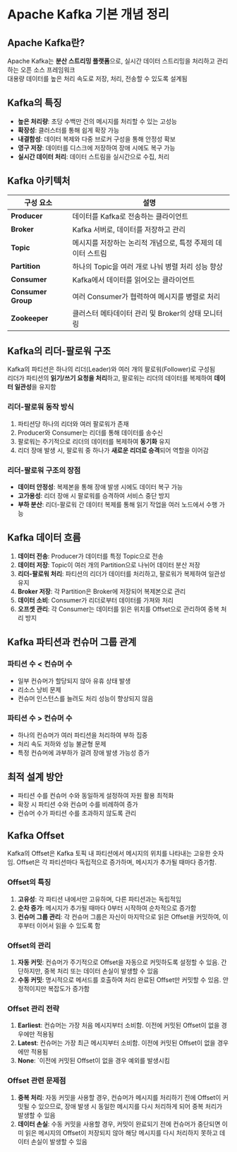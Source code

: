 # Apache Kafka 기본 개념 정리  

## Apache Kafka란?  
Apache Kafka는 **분산 스트리밍 플랫폼**으로, 실시간 데이터 스트리밍을 처리하고 관리하는 오픈 소스 프레임워크  
대용량 데이터를 높은 처리 속도로 저장, 처리, 전송할 수 있도록 설계됨

## Kafka의 특징  
- **높은 처리량**: 초당 수백만 건의 메시지를 처리할 수 있는 고성능  
- **확장성**: 클러스터를 통해 쉽게 확장 가능  
- **내결함성**: 데이터 복제와 다중 브로커 구성을 통해 안정성 확보  
- **영구 저장**: 데이터를 디스크에 저장하여 장애 시에도 복구 가능  
- **실시간 데이터 처리**: 데이터 스트림을 실시간으로 수집, 처리  

## Kafka 아키텍처  

| 구성 요소        | 설명                                                       |
|---------------|------------------------------------------------------------|
| **Producer**   | 데이터를 Kafka로 전송하는 클라이언트                        |
| **Broker**     | Kafka 서버로, 데이터를 저장하고 관리                        |
| **Topic**      | 메시지를 저장하는 논리적 개념으로, 특정 주제의 데이터 스트림 |
| **Partition**  | 하나의 Topic을 여러 개로 나눠 병렬 처리 성능 향상             |
| **Consumer**   | Kafka에서 데이터를 읽어오는 클라이언트                      |
| **Consumer Group** | 여러 Consumer가 협력하여 메시지를 병렬로 처리              |
| **Zookeeper**  | 클러스터 메타데이터 관리 및 Broker의 상태 모니터링           |

## Kafka의 리더-팔로워 구조  
Kafka의 파티션은 하나의 리더(Leader)와 여러 개의 팔로워(Follower)로 구성됨  
리더가 파티션의 **읽기/쓰기 요청을 처리**하고, 팔로워는 리더의 데이터를 복제하여 **데이터 일관성**을 유지함  

### 리더-팔로워 동작 방식  
1. 파티션당 하나의 리더와 여러 팔로워가 존재  
2. Producer와 Consumer는 리더를 통해 데이터를 송수신  
3. 팔로워는 주기적으로 리더의 데이터를 복제하여 **동기화** 유지  
4. 리더 장애 발생 시, 팔로워 중 하나가 **새로운 리더로 승격**되어 역할을 이어감  

### 리더-팔로워 구조의 장점  
- **데이터 안정성**: 복제본을 통해 장애 발생 시에도 데이터 복구 가능  
- **고가용성**: 리더 장애 시 팔로워를 승격하여 서비스 중단 방지  
- **부하 분산**: 리더-팔로워 간 데이터 복제를 통해 읽기 작업을 여러 노드에서 수행 가능  

## Kafka 데이터 흐름  
1. **데이터 전송**: Producer가 데이터를 특정 Topic으로 전송  
2. **데이터 저장**: Topic이 여러 개의 Partition으로 나뉘어 데이터 분산 저장  
3. **리더-팔로워 처리**: 파티션의 리더가 데이터를 처리하고, 팔로워가 복제하여 일관성 유지  
4. **Broker 저장**: 각 Partition은 Broker에 저장되어 복제본으로 관리  
5. **데이터 소비**: Consumer가 리더로부터 데이터를 가져와 처리  
6. **오프셋 관리**: 각 Consumer는 데이터를 읽은 위치를 Offset으로 관리하여 중복 처리 방지  

## Kafka 파티션과 컨슈머 그룹 관계  

### 파티션 수 < 컨슈머 수  
- 일부 컨슈머가 할당되지 않아 유휴 상태 발생  
- 리소스 낭비 문제  
- 컨슈머 인스턴스를 늘려도 처리 성능이 향상되지 않음  

### 파티션 수 > 컨슈머 수  
- 하나의 컨슈머가 여러 파티션을 처리하여 부하 집중  
- 처리 속도 저하와 성능 불균형 문제  
- 특정 컨슈머에 과부하가 걸려 장애 발생 가능성 증가  

## 최적 설계 방안  
- 파티션 수를 컨슈머 수와 동일하게 설정하여 자원 활용 최적화  
- 확장 시 파티션 수와 컨슈머 수를 비례하여 증가  
- 컨슈머 수가 파티션 수를 초과하지 않도록 관리  

## Kafka Offset

Kafka의 Offset은 Kafka 토픽 내 파티션에서 메시지의 위치를 나타내는 고유한 숫자임. 
Offset은 각 파티션마다 독립적으로 증가하며, 메시지가 추가될 때마다 증가함. 

### Offset의 특징
1. **고유성**: 각 파티션 내에서만 고유하며, 다른 파티션과는 독립적임  
2. **순차 증가**: 메시지가 추가될 때마다 0부터 시작하여 순차적으로 증가함  
3. **컨슈머 그룹 관리**: 각 컨슈머 그룹은 자신이 마지막으로 읽은 Offset을 커밋하여, 이후부터 이어서 읽을 수 있도록 함  

### Offset의 관리
1. **자동 커밋**: 컨슈머가 주기적으로 Offset을 자동으로 커밋하도록 설정할 수 있음. 간단하지만, 중복 처리 또는 데이터 손실이 발생할 수 있음  
2. **수동 커밋**: 명시적으로 메서드를 호출하여 처리 완료된 Offset만 커밋할 수 있음. 안정적이지만 복잡도가 증가함  

### Offset 관리 전략
1. **Earliest**: 컨슈머는 가장 처음 메시지부터 소비함. 이전에 커밋된 Offset이 없을 경우에만 적용됨  
2. **Latest**: 컨슈머는 가장 최근 메시지부터 소비함. 이전에 커밋된 Offset이 없을 경우에만 적용됨  
3. **None**: `이전에 커밋된 Offset이 없을 경우 예외를 발생시킴  

### Offset 관련 문제점
1. **중복 처리**: 자동 커밋을 사용할 경우, 컨슈머가 메시지를 처리하기 전에 Offset이 커밋될 수 있으므로, 장애 발생 시 동일한 메시지를 다시 처리하게 되어 중복 처리가 발생할 수 있음  
2. **데이터 손실**: 수동 커밋을 사용할 경우, 커밋이 완료되기 전에 컨슈머가 중단되면 이미 읽은 메시지의 Offset이 저장되지 않아 해당 메시지를 다시 처리하지 못하고 데이터 손실이 발생할 수 있음  
